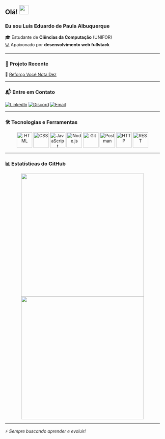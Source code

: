 ## Olá! <img src="https://media.giphy.com/media/hvRJCLFzcasrR4ia7z/giphy.gif" width="30px">

### Eu sou Luis Eduardo de Paula Albuquerque
🎓 Estudante de **Ciências da Computação** (UNIFOR) <br>
💻 Apaixonado por **desenvolvimento web fullstack**

---

### 🚀 Projeto Recente
🔭 [Reforço Você Nota Dez](https://vocenotadez.com)

---

### 📬 Entre em Contato
[![LinkedIn](https://img.shields.io/badge/LinkedIn-0077B5?style=for-the-badge&logo=linkedin&logoColor=white)](https://www.linkedin.com/in/lu%c3%ads-eduardo-de-paula-albuquerque-476a41271/)
[![Discord](https://img.shields.io/badge/Discord-5865F2?style=for-the-badge&logo=discord&logoColor=white)](https://discord.gg/vc6zvbqe)
[![Email](https://img.shields.io/badge/Email-D14836?style=for-the-badge&logo=gmail&logoColor=white)](mailto:luisedu.lepa@gmail.com)

---

### 🛠️ Tecnologias e Ferramentas
<div align="center">
  <img src="https://raw.githubusercontent.com/marwin1991/profile-technology-icons/refs/heads/main/icons/html.png" title="HTML" width="50" height="50"/>
  <img src="https://raw.githubusercontent.com/marwin1991/profile-technology-icons/refs/heads/main/icons/css.png" title="CSS" width="50" height="50"/>
  <img src="https://raw.githubusercontent.com/marwin1991/profile-technology-icons/refs/heads/main/icons/javascript.png" title="JavaScript" width="50" height="50"/>
  <img src="https://raw.githubusercontent.com/marwin1991/profile-technology-icons/refs/heads/main/icons/node_js.png" title="Node.js" width="50" height="50"/>
  <img src="https://raw.githubusercontent.com/marwin1991/profile-technology-icons/refs/heads/main/icons/git.png" title="Git" width="50" height="50"/>
  <img src="https://raw.githubusercontent.com/marwin1991/profile-technology-icons/refs/heads/main/icons/postman.png" title="Postman" width="50" height="50"/>
  <img src="https://raw.githubusercontent.com/marwin1991/profile-technology-icons/refs/heads/main/icons/http.png" title="HTTP" width="50" height="50"/>
  <img src="https://raw.githubusercontent.com/marwin1991/profile-technology-icons/refs/heads/main/icons/rest.png" title="REST" width="50" height="50"/>
</div>

---

### 📊 Estatísticas do GitHub
<div align="center">
  <img src="https://github-readme-stats.vercel.app/api?username=LuisEduardo100&show_icons=true&theme=tokyonight" width="400"/>
  <img src="https://github-readme-streak-stats.herokuapp.com/?user=LuisEduardo100&theme=tokyonight" width="400"/>
</div>

---

⚡ *Sempre buscando aprender e evoluir!*
